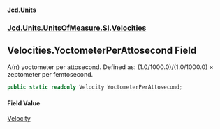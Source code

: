 #### [Jcd.Units](index.md 'index')
### [Jcd.Units.UnitsOfMeasure.SI](Jcd.Units.UnitsOfMeasure.SI.md 'Jcd.Units.UnitsOfMeasure.SI').[Velocities](Velocities.md 'Jcd.Units.UnitsOfMeasure.SI.Velocities')

## Velocities.YoctometerPerAttosecond Field

A(n) yoctometer per attosecond. Defined as: (1.0/1000.0)/(1.0/1000.0) × zeptometer per femtosecond.

```csharp
public static readonly Velocity YoctometerPerAttosecond;
```

#### Field Value
[Velocity](Velocity.md 'Jcd.Units.UnitTypes.Velocity')